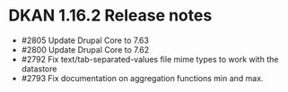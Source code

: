 # DKAN 1.16.2 Release notes

 - #2805 Update Drupal Core to 7.63
 - #2800 Update Drupal Core to 7.62
 - #2792 Fix text/tab-separated-values file mime types to work with the datastore
 - #2793 Fix documentation on aggregation functions min and max.
